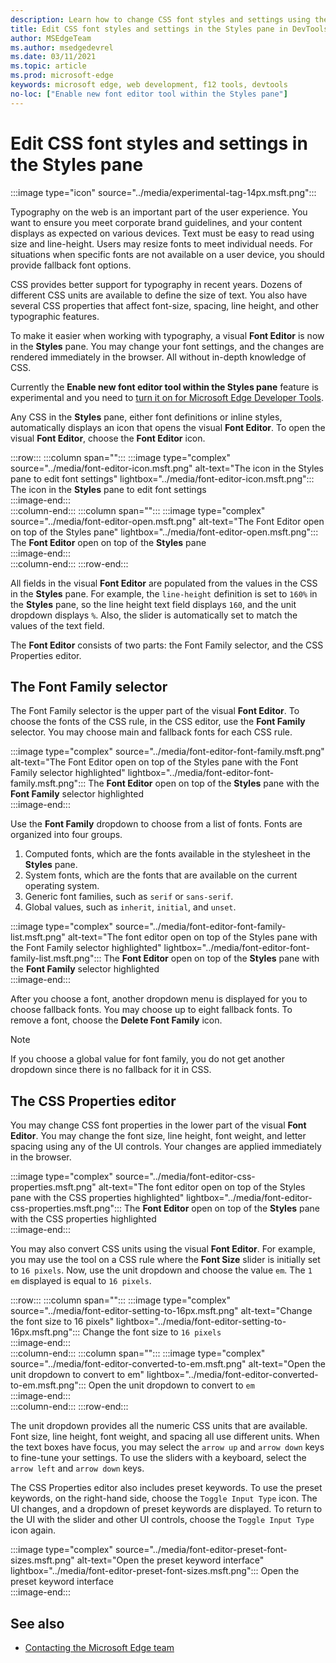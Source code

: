```yaml
---
description: Learn how to change CSS font styles and settings using the Styles pane in Microsoft Edge DevTools.
title: Edit CSS font styles and settings in the Styles pane in DevTools
author: MSEdgeTeam
ms.author: msedgedevrel
ms.date: 03/11/2021
ms.topic: article
ms.prod: microsoft-edge
keywords: microsoft edge, web development, f12 tools, devtools
no-loc: ["Enable new font editor tool within the Styles pane"]
---
```

# Edit CSS font styles and settings in the Styles pane  

:::image type="icon" source="../media/experimental-tag-14px.msft.png":::

Typography on the web is an important part of the user experience.  You want to ensure you meet corporate brand guidelines, and your content displays as expected on various devices.  Text must be easy to read using size and line-height.  Users may resize fonts to meet individual needs.  For situations when specific fonts are not available on a user device, you should provide fallback font options.  

CSS provides better support for typography in recent years.  Dozens of different CSS units are available to define the size of text.  You also have several CSS properties that affect font-size, spacing, line height, and other typographic features.  

To make it easier when working with typography, a visual **Font Editor** is now in the **Styles** pane.  You may change your font settings, and the changes are rendered immediately in the browser.  All without in-depth knowledge of CSS.  

Currently the **Enable new font editor tool within the Styles pane** feature is experimental and you need to [turn it on for Microsoft Edge Developer Tools][DevtoolsExperimentalFeaturesIndexTurnOnExperimentalFeatures].  

Any CSS in the **Styles** pane, either font definitions or inline styles, automatically displays an icon that opens the visual **Font Editor**.  To open the visual **Font Editor**, choose the **Font Editor** icon.  

:::row:::
   :::column span="":::
      :::image type="complex" source="../media/font-editor-icon.msft.png" alt-text="The icon in the Styles pane to edit font settings" lightbox="../media/font-editor-icon.msft.png":::
         The icon in the **Styles** pane to edit font settings  
      :::image-end:::  
   :::column-end:::
   :::column span="":::
      :::image type="complex" source="../media/font-editor-open.msft.png" alt-text="The Font Editor open on top of the Styles pane" lightbox="../media/font-editor-open.msft.png":::
         The **Font Editor** open on top of the **Styles** pane  
      :::image-end:::  
   :::column-end:::
:::row-end:::  

All fields in the visual **Font Editor** are populated from the values in the CSS in the **Styles** pane.  For example, the `line-height` definition is set to `160%` in the **Styles** pane, so the line height text field displays `160`, and the unit dropdown displays `%`.  Also, the slider is automatically set to match the values of the text field.  

The **Font Editor** consists of two parts:  the Font Family selector, and the CSS Properties editor.  

## The Font Family selector  

The Font Family selector is the upper part of the visual **Font Editor**.  To choose the fonts of the CSS rule, in the CSS editor, use the **Font Family** selector.  You may choose main and fallback fonts for each CSS rule.  

:::image type="complex" source="../media/font-editor-font-family.msft.png" alt-text="The Font Editor open on top of the Styles pane with the Font Family selector highlighted" lightbox="../media/font-editor-font-family.msft.png":::
   The **Font Editor** open on top of the **Styles** pane with the **Font Family** selector highlighted  
:::image-end:::  

Use the **Font Family** dropdown to choose from a list of fonts.  Fonts are organized into four groups.  

1.  Computed fonts, which are the fonts available in the stylesheet in the **Styles** pane.  
1.  System fonts, which are the fonts that are available on the current operating system.  
1.  Generic font families, such as `serif` or `sans-serif`.  
1.  Global values, such as `inherit`, `initial`, and `unset`.  
    
:::image type="complex" source="../media/font-editor-font-family-list.msft.png" alt-text="The font editor open on top of the Styles pane with the Font Family selector highlighted" lightbox="../media/font-editor-font-family-list.msft.png":::
   The **Font Editor** open on top of the **Styles** pane with the **Font Family** selector highlighted  
:::image-end:::  

After you choose a font, another dropdown menu is displayed for you to choose fallback fonts.  You may choose up to eight fallback fonts.  To remove a font, choose the **Delete Font Family** icon.  

<!--:::image type="complex" source="../media/font-editor-defining-fonts.msft.png" alt-text="The font editor with a defined list of fonts and fallback fonts" lightbox="../media/font-editor-defining-fonts.msft.png":::
   The **Font Editor** with a defined list of fonts and fallback fonts highlighted
:::image-end:::  -->

> [!NOTE]
> If you choose a global value for font family, you do not get another dropdown since there is no fallback for it in CSS.  

## The CSS Properties editor  

You may change CSS font properties in the lower part of the visual **Font Editor**.  You may change the font size, line height, font weight, and letter spacing using any of the UI controls.  Your changes are applied immediately in the browser.  

:::image type="complex" source="../media/font-editor-css-properties.msft.png" alt-text="The font editor open on top of the Styles pane with the CSS properties highlighted" lightbox="../media/font-editor-css-properties.msft.png":::
   The **Font Editor** open on top of the **Styles** pane with the CSS properties highlighted  
:::image-end:::  

You may also convert CSS units using the visual **Font Editor**.  For example, you may use the tool on a CSS rule where the **Font Size** slider is initially set to `16 pixels`.  Now, use the unit dropdown and choose the value `em`.  The `1 em` displayed is equal to `16 pixels`.  

:::row:::
   :::column span="":::
      :::image type="complex" source="../media/font-editor-setting-to-16px.msft.png" alt-text="Change the font size to 16 pixels" lightbox="../media/font-editor-setting-to-16px.msft.png":::
         Change the font size to `16 pixels`  
      :::image-end:::  
   :::column-end:::
   :::column span="":::
      :::image type="complex" source="../media/font-editor-converted-to-em.msft.png" alt-text="Open the unit dropdown to convert to em" lightbox="../media/font-editor-converted-to-em.msft.png":::
         Open the unit dropdown to convert to `em`  
      :::image-end:::  
   :::column-end:::
:::row-end:::  

The unit dropdown provides all the numeric CSS units that are available.  Font size, line height, font weight, and spacing all use different units.  When the text boxes have focus, you may select the `arrow up` and `arrow down` keys to fine-tune your settings.  To use the sliders with a keyboard, select the `arrow left` and `arrow down` keys.  

The CSS Properties editor also includes preset keywords.  To use the preset keywords, on the right-hand side, choose the `Toggle Input Type` icon.  The UI changes, and a dropdown of preset keywords are displayed.  To return to the UI with the slider and other UI controls, choose the `Toggle Input Type` icon again.  

:::image type="complex" source="../media/font-editor-preset-font-sizes.msft.png" alt-text="Open the preset keyword interface" lightbox="../media/font-editor-preset-font-sizes.msft.png":::
   Open the preset keyword interface  
:::image-end:::  


<!-- ====================================================================== -->
## See also

*  [Contacting the Microsoft Edge team][Contact]


<!-- ====================================================================== -->
<!-- links -->
[Contact]: ../../contact.md "Contacting the Microsoft Edge team | Microsoft Edge Developer documentation"
[DevtoolsIndex]: ../index.md "Microsoft Edge (Chromium) Developer Tools | Microsoft Docs"  
[DevtoolsExperimentalFeaturesIndex]: ../experimental-features/index.md "Experimental features | Microsoft Docs"  
[DevtoolsExperimentalFeaturesIndexTurnOnExperimentalFeatures]: ../experimental-features/index.md#turning-on-experimental-features "Turning on experimental features - Experimental features | Microsoft Docs"  
